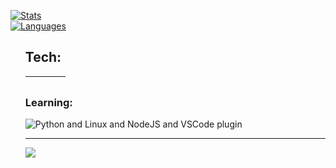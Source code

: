 [<img src="https://github-readme-stats.vercel.app/api?username=Proliecan&hide=prs,issues&count_private=true&show_icons=true&hide_border=true&bg_color=0d1117&title_color=3896ff&text_color=c9d1d9&custom_title=Proliecan's+Stats:" alt="Stats">](https://www.youtube.com/watch?v=dQw4w9WgXcQ)<br>
[<img src="https://github-readme-stats.vercel.app/api/top-langs?username=Proliecan&hide_border=true&bg_color=0d1117&title_color=3896ff&text_color=c9d1d9&custom_title=Languages:&langs_count=10&layout=compact&card_width=445&exclude_repo=LaTeX-Template-DHBW-PA" alt="Languages">](https://www.youtube.com/watch?v=dQw4w9WgXcQ)<br>
<!-- [<img src="https://github-readme-streak-stats.herokuapp.com?user=proliecan&theme=dark&hide_border=true&date_format=M%20j%5B%2C%20Y%5D&background=0D1117&stroke=4D6FEC&ring=3081da&fire=2B74C4&currStreakNum=FFFFFF&sideNums=FFFFFF&currStreakLabel=3896FF&sideLabels=3896FF&dates=2B74C4" alt="Steak">](https://www.youtube.com/watch?v=dQw4w9WgXcQ)<br>
[![trophy](https://github-profile-trophy.vercel.app/?username=proliecan&theme=darkhub&no-frame=true&no-bg=true&rank=-SECRET)](https://www.youtube.com/watch?v=dQw4w9WgXcQ) -->
<ul>
<h2>Tech:</h2>

<img src="https://skillicons.dev/icons?i=git" alt="">|<img src="https://skillicons.dev/icons?i=html,css" alt="">|<img src="https://skillicons.dev/icons?i=cs,unity" alt="">|<img src="https://skillicons.dev/icons?i=latex,java" alt="">
-|-|-|-

<h3>Learning:</h3><img src="https://skillicons.dev/icons?i=py,linux,nodejs,vscode" alt="Python and Linux and NodeJS and VSCode plugin">

---
<!-- [![itch.io](https://img.shields.io/badge/itch.io-696969?style=for-the-badge&logo=itch.io&logoColor=da2c49&labelColor=1c1c1c)](https://proliecan.itch.io) -->
[![](https://visitcount.itsvg.in/api?id=Proliecan&label=Profile%20Views&color=12&icon=5&pretty=true)](https://github.com/proliecan)